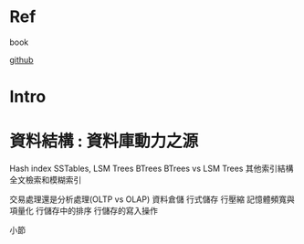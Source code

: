 # Ref

book

[github](https://github.com/Vonng/ddia/blob/master/ch1.md)

# Intro

# 資料結構 : 資料庫動力之源

Hash index
SSTables, LSM Trees
BTrees
BTrees vs LSM Trees
其他索引結構
全文檢索和模糊索引

交易處理還是分析處理(OLTP vs OLAP)
資料倉儲
行式儲存
行壓縮
記憶體頻寬與項量化
行儲存中的排序
行儲存的寫入操作

小節
